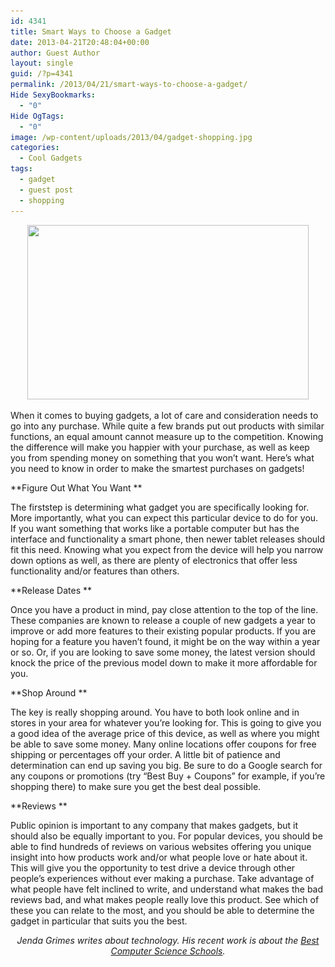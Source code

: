 ```yaml
---
id: 4341
title: Smart Ways to Choose a Gadget
date: 2013-04-21T20:48:04+00:00
author: Guest Author
layout: single
guid: /?p=4341
permalink: /2013/04/21/smart-ways-to-choose-a-gadget/
Hide SexyBookmarks:
  - "0"
Hide OgTags:
  - "0"
image: /wp-content/uploads/2013/04/gadget-shopping.jpg
categories:
  - Cool Gadgets
tags:
  - gadget
  - guest post
  - shopping
---
```

<p style="text-align: center;">
  <a href="/wp-content/uploads/2013/04/gadget-shopping.jpg"><img class="aligncenter size-full wp-image-4344" title="gadget-shopping" src="/wp-content/uploads/2013/04/gadget-shopping.jpg" alt="" width="450" height="279" srcset="/wp-content/uploads/2013/04/gadget-shopping.jpg 643w, /wp-content/uploads/2013/04/gadget-shopping-300x185.jpg 300w, /wp-content/uploads/2013/04/gadget-shopping-180x111.jpg 180w, /wp-content/uploads/2013/04/gadget-shopping-360x222.jpg 360w" sizes="(max-width: 450px) 100vw, 450px" /></a>
</p>

When it comes to buying gadgets, a lot of care and consideration needs to go into any purchase. While quite a few brands put out products with similar functions, an equal amount cannot measure up to the competition. Knowing the difference will make you happier with your purchase, as well as keep you from spending money on something that you won&#8217;t want. Here&#8217;s what you need to know in order to make the smartest purchases on gadgets!

**Figure Out What You Want **
  
The firststep is determining what gadget you are specifically looking for. More importantly, what you can expect this particular device to do for you. If you want something that works like a portable computer but has the interface and functionality a smart phone, then newer tablet releases should fit this need. Knowing what you expect from the device will help you narrow down options as well, as there are plenty of electronics that offer less functionality and/or features than others.

**Release Dates **
  
Once you have a product in mind, pay close attention to the top of the line. These companies are known to release a couple of new gadgets a year to improve or add more features to their existing popular products. If you are hoping for a feature you haven&#8217;t found, it might be on the way within a year or so. Or, if you are looking to save some money, the latest version should knock the price of the previous model down to make it more affordable for you.

**Shop Around **
  
The key is really shopping around. You have to both look online and in stores in your area for whatever you&#8217;re looking for. This is going to give you a good idea of the average price of this device, as well as where you might be able to save some money. Many online locations offer coupons for free shipping or percentages off your order. A little bit of patience and determination can end up saving you big. Be sure to do a Google search for any coupons or promotions (try &#8220;Best Buy + Coupons&#8221; for example, if you&#8217;re shopping there) to make sure you get the best deal possible.

**Reviews **
  
Public opinion is important to any company that makes gadgets, but it should also be equally important to you. For popular devices, you should be able to find hundreds of reviews on various websites offering you unique insight into how products work and/or what people love or hate about it. This will give you the opportunity to test drive a device through other people&#8217;s experiences without ever making a purchase. Take advantage of what people have felt inclined to write, and understand what makes the bad reviews bad, and what makes people really love this product. See which of these you can relate to the most, and you should be able to determine the gadget in particular that suits you the best.

<p style="text-align: center;">
  <em>Jenda Grimes writes about technology. His recent work is about the </em><em><a href="http://www.bestcomputerscienceschools.net/" target="_blank">Best Computer Science Schools</a>.</em>
</p>
